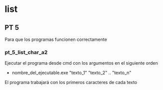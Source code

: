 
# list

## PT 5
Para que los programas funcionen correctamente

### pt_5_list_char_a2
Ejecutar el programa desde cmd con los argumentos en el siguiente orden
- nombre_del_ejecutable.exe   "texto_1" "texto_2" .. "texto_n"

El programa trabajará con los primeros caracteres de cada texto